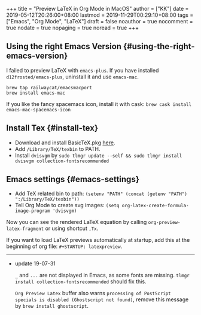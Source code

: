 +++
title = "Preview LaTeX in Org Mode in MacOS"
author = ["KK"]
date = 2019-05-12T20:26:00+08:00
lastmod = 2019-11-29T00:29:10+08:00
tags = ["Emacs", "Org Mode", "LaTeX"]
draft = false
noauthor = true
nocomment = true
nodate = true
nopaging = true
noread = true
+++

## Using the right Emacs Version {#using-the-right-emacs-version}

I failed to preview LaTeX with `emacs-plus`. If you have installed `d12frosted/emacs-plus`, uninstall it and use `emacs-mac`.

```nil
brew tap railwaycat/emacsmacport
brew install emacs-mac
```

If you like the fancy spacemacs icon, install it with cask: `brew cask install emacs-mac-spacemacs-icon`


## Install Tex {#install-tex}

-   Download and install BasicTeX.pkg [here](http://www.tug.org/mactex/morepackages.html).
-   Add `/Library/TeX/texbin` to PATH.
-   Install `dvisvgm` by `sudo tlmgr update --self && sudo tlmgr install dvisvgm collection-fontsrecommended`


## Emacs settings {#emacs-settings}

-   Add TeX related bin to path: `(setenv "PATH" (concat (getenv "PATH") ":/Library/TeX/texbin"))`
-   Tell Org Mode to create svg images: `(setq org-latex-create-formula-image-program 'dvisvgm)`

Now you can see the rendered LaTeX equation by calling `org-preview-latex-fragment` or using shortcut `,Tx`.

If you want to load LaTeX previews automatically at startup, add this at the beginning of org file: `#+STARTUP: latexpreview`.

---

-   update 19-07-31

    `_` and `...` are not displayed in Emacs, as some fonts are missing. `tlmgr install collection-fontsrecommended` should fix this.

    `Org Preview Latex` buffer also warns `processing of PostScript specials is disabled (Ghostscript not found)`, remove this message by `brew install ghostscript`.
